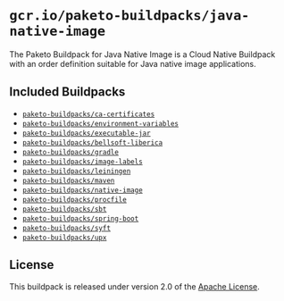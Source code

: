 # `gcr.io/paketo-buildpacks/java-native-image`
The Paketo Buildpack for Java Native Image is a Cloud Native Buildpack with an order definition suitable for Java native image applications.

## Included Buildpacks
* [`paketo-buildpacks/ca-certificates`](https://github.com/paketo-buildpacks/ca-certificates)
* [`paketo-buildpacks/environment-variables`](https://github.com/paketo-buildpacks/environment-variables)
* [`paketo-buildpacks/executable-jar`](https://github.com/paketo-buildpacks/executable-jar)
* [`paketo-buildpacks/bellsoft-liberica`](https://github.com/paketo-buildpacks/bellsoft-liberica)
* [`paketo-buildpacks/gradle`](https://github.com/paketo-buildpacks/gradle)
* [`paketo-buildpacks/image-labels`](https://github.com/paketo-buildpacks/image-labels)
* [`paketo-buildpacks/leiningen`](https://github.com/paketo-buildpacks/leiningen)
* [`paketo-buildpacks/maven`](https://github.com/paketo-buildpacks/maven)
* [`paketo-buildpacks/native-image`](https://github.com/paketo-buildpacks/native-image)
* [`paketo-buildpacks/procfile`](https://github.com/paketo-buildpacks/procfile)
* [`paketo-buildpacks/sbt`](https://github.com/paketo-buildpacks/sbt)
* [`paketo-buildpacks/spring-boot`](https://github.com/paketo-buildpacks/spring-boot)
* [`paketo-buildpacks/syft`](https://github.com/paketo-buildpacks/syft)
* [`paketo-buildpacks/upx`](https://github.com/paketo-buildpacks/upx)

## License
This buildpack is released under version 2.0 of the [Apache License][a].

[a]: http://www.apache.org/licenses/LICENSE-2.0

